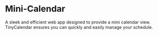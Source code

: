 # Mini-Calendar
A sleek and efficient web app designed to provide a mini calendar view. TinyCalendar ensures you can quickly and easily manage your schedule.
